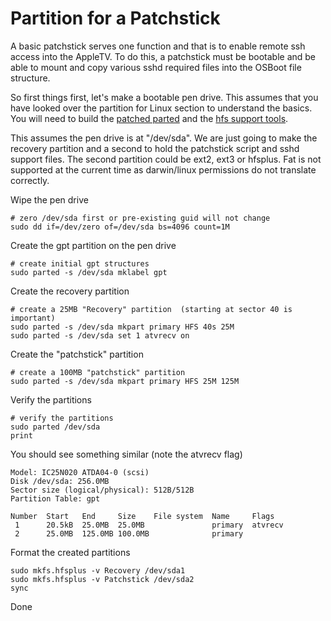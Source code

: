 # Partition for a Patchstick #

A basic patchstick serves one function and that is to enable remote ssh access into the AppleTV. To do this, a patchstick must be bootable and be able to mount and copy various sshd required files into the OSBoot file structure.

So first things first, let's make a bootable pen drive. This assumes that you have looked over the partition for Linux section to understand the basics. You will need to build the [patched parted](InstallParted.md) and the [hfs support tools](InstallHFSTools.md).

This assumes the pen drive is at "/dev/sda". We are just going to make the recovery partition and a second to hold the patchstick script and sshd support files. The second partition could be ext2, ext3 or hfsplus. Fat is not supported at the current time as darwin/linux permissions do not translate correctly.

Wipe the pen drive
```
# zero /dev/sda first or pre-existing guid will not change
sudo dd if=/dev/zero of=/dev/sda bs=4096 count=1M
```

Create the gpt partition on the pen drive
```
# create initial gpt structures
sudo parted -s /dev/sda mklabel gpt
```

Create the recovery partition
```
# create a 25MB "Recovery" partition  (starting at sector 40 is important)
sudo parted -s /dev/sda mkpart primary HFS 40s 25M
sudo parted -s /dev/sda set 1 atvrecv on
```

Create the "patchstick" partition
```
# create a 100MB "patchstick" partition
sudo parted -s /dev/sda mkpart primary HFS 25M 125M
```

Verify the partitions
```
# verify the partitions
sudo parted /dev/sda
print
```

You should see something similar (note the atvrecv flag)
```
Model: IC25N020 ATDA04-0 (scsi)
Disk /dev/sda: 256.0MB
Sector size (logical/physical): 512B/512B
Partition Table: gpt

Number  Start   End     Size    File system  Name     Flags  
 1      20.5kB  25.0MB  25.0MB               primary  atvrecv   
 2      25.0MB  125.0MB 100.0MB              primary 
```

Format the created partitions
```
sudo mkfs.hfsplus -v Recovery /dev/sda1
sudo mkfs.hfsplus -v Patchstick /dev/sda2
sync 
```

Done



